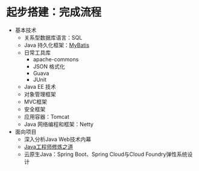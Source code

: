 #   起步搭建：完成流程
-   基本技术
    -   关系型数据库语言：SQL
    -   Java 持久化框架：[MyBatis](MyBatis/README.md)
    -   日常工具库
        -   apache-commons
        -   JSON 格式化
        -   Guava
        -   JUnit
    -   Java EE 技术
    -   对象管理框架
    -   MVC框架
    -   安全框架
    -   应用容器：Tomcat
    -   Java 网络编程和框架：Netty
-   面向项目
    -   深入分析Java Web技术内幕
    -   [Java⼯程师修炼之道](JHan0805/README.md)
    -   云原⽣Java：Spring Boot、Spring Cloud与Cloud Foundry弹性系统设计